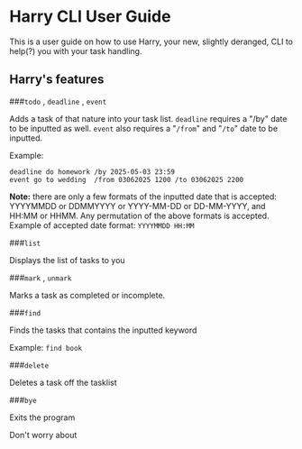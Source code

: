 # Harry CLI User Guide

This is a user guide on how to use Harry, your new, slightly deranged, CLI to help(?) you with your task handling.

## **Harry's features**

###`todo` , `deadline` , `event`

Adds a task of that nature into your task list.
`deadline`  requires a "/by" date to be inputted as well.
`event` also requires a "`/from`" and "`/to`" date to be inputted.

Example: 
```
deadline do homework /by 2025-05-03 23:59
event go to wedding  /from 03062025 1200 /to 03062025 2200
```

**Note:** there are only a few formats of the inputted date that is accepted:
YYYYMMDD or DDMMYYYY or YYYY-MM-DD or DD-MM-YYYY, and HH:MM or HHMM.
Any permutation of the above formats is accepted.
Example of accepted date format:
`YYYYMMDD HH:MM`

###`list`

Displays the list of tasks to you

###`mark` , `unmark`

Marks a task as completed or incomplete.

###`find`

Finds the tasks that contains the inputted keyword

Example:
`find book`

###`delete`

Deletes a task off the tasklist

###`bye`

Exits the program

Don't worry about 
